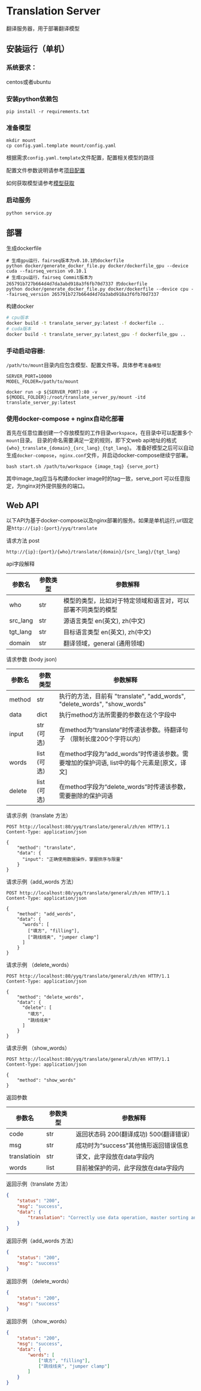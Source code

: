 # Translation Server
翻译服务器，用于部署翻译模型

## 安装运行（单机）
### 系统要求：

centos或者ubuntu

### 安装python依赖包
```
pip install -r requirements.txt
```
### 准备模型

```
mkdir mount
cp config.yaml.template mount/config.yaml
```
根据需求`config.yaml.template`文件配置，配置相关模型的路径

配置文件参数说明请参考[项目配置](docs/项目配置.md)

如何获取模型请参考[模型获取](docs/模型获取.md)

### 启动服务
```
python service.py
```

## 部署
生成dockerfile
```
# 生成gpu运行，fairseq版本为v0.10.1的dockerfile
python docker/generate_docker_file.py docker/dockerfile_gpu --device cuda --fairseq_version v0.10.1
# 生成cpu运行，fairseq Commit版本为265791b727b664d4d7da3abd918a3f6fb70d7337 的dockerfile
python docker/generate_docker_file.py docker/dockerfile --device cpu --fairseq_version 265791b727b664d4d7da3abd918a3f6fb70d7337
```
构建docker
```bash
# cpu版本
docker build -t translate_server_py:latest -f dockerfile ..
# cuda版本
docker build -t translate_server_py:latest_gpu -f dockerfile_gpu ..
```
### 手动启动容器:
`/path/to/mount`目录内应包含模型、配置文件等。具体参考`准备模型`
```
SERVER_PORT=10000
MODEL_FOLDER=/path/to/mount

docker run -p ${SERVER_PORT}:80 -v ${MODEL_FOLDER}:/root/translate_server_py/mount -itd translate_server_py:latest
```
### 使用docker-compose + nginx自动化部署
首先在任意位置创建一个存放模型的工作目录`workspace`，在目录中可以配置多个`mount`目录。
目录的命名需要满足一定的规则，即下文web api地址的格式 `{who}_translate_{domain}_{src_lang}_{tgt_lang}`。
准备好模型之后可以自动生成`docker-compose`，`nginx.conf`文件，并启动docker-compose继续宁部署。
```
bash start.sh /path/to/workspace {image_tag} {serve_port}
```
其中image_tag应当与构建docker image时的tag一致，serve_port 可以任意指定，为nginx对外提供服务的端口。


## Web API
以下API为基于docker-compose以及nginx部署的服务。如果是单机运行,url固定是`http://{ip}:{port}/yyq/translate`

请求方法 post
```
http://{ip}:{port}/{who}/translate/{domain}/{src_lang}/{tgt_lang}
```
api字段解释

|  参数名   | 参数类型  |  参数解释 |
|  ----  | ----  |  ----  |
| who | str | 模型的类型，比如对于特定领域和语言对，可以部署不同类型的模型|
| src_lang  | str | 源语言类型 en(英文), zh(中文) |
| tgt_lang  | str | 目标语言类型 en(英文), zh(中文)|
| domain | str | 翻译领域，general (通用领域) |

请求参数 (body json)

|  参数名   | 参数类型  |  参数解释 |
|  ----  | ----  |  ----  |
| method | str | 执行的方法，目前有 "translate", "add\_words", "delete\_words", "show\_words" |
| data | dict | 执行method方法所需要的参数在这个字段中 |
| input | str (可选) | 在method为“translate”时传递该参数。待翻译句子 （限制长度200个字符以内）|
| words | list (可选) | 在method字段为“add\_words”时传递该参数。需要增加的保护词语, list中的每个元素是[原文，译文] |
| delete | list (可选) | 在method字段为“delete\_words”时传递该参数，需要删除的保护词语 |

请求示例（translate 方法）
```http
POST http://localhost:80/yyq/translate/general/zh/en HTTP/1.1
Content-Type: application/json

{
    "method": "translate",
    "data": {
      "input": "正确使用数据操作，掌握排序与限量"
    }
}
```
请求示例（add\_words 方法）
```http
POST http://localhost:80/yyq/translate/general/zh/en HTTP/1.1
Content-Type: application/json

{
    "method": "add_words",
    "data": {
      "words": [
        ["填方", "filling"],
        ["跳线线夹", "jumper clamp"]
      ]
    }
}
```
请求示例 （delete\_words）
```http
POST http://localhost:80/yyq/translate/general/zh/en HTTP/1.1
Content-Type: application/json

{
    "method": "delete_words",
    "data": {
      "delete": [
        "填方",
        "跳线线夹"
      ]
    }
}
```
请求示例 （show\_words）
```http
POST http://localhost:80/yyq/translate/general/zh/en HTTP/1.1
Content-Type: application/json

{
    "method": "show_words"
}
```
返回参数

|  参数名   | 参数类型  |  参数解释 |
|  ----  | ----  |  ----  |
|   code    | str        | 返回状态码  200(翻译成功) 500(翻译错误） |
|    msg   |str| 成功时为“success”其他情形返回错误信息|
| translatioin  | str | 译文，此字段放在data字段内 |
| words | list | 目前被保护的词，此字段放在data字段内 |

返回示例（translate 方法）
```json
{
    "status": "200",
    "msg": "success",
    "data": {
        "translation": "Correctly use data operation, master sorting and limit"
    }
}
```
返回示例（add\_words 方法）
```json
{
    "status": "200",
    "msg": "success"
}
```
返回示例 （delete\_words）
```json
{
    "status": "200",
    "msg": "success"
}
```
返回示例 （show\_words）
```json
{
    "status": "200",
    "msg": "success",
    "data": {
        "words": [
            ["填方", "filling"],
            ["跳线线夹", "jumper clamp"]
        ]
    }
}
```
